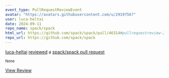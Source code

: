 ```yaml
---
event_type: PullRequestReviewEvent
avatar: "https://avatars.githubusercontent.com/u/2919756?"
user: luca-heltai
date: 2024-09-11
repo_name: spack/spack
html_url: https://github.com/spack/spack/pull/46314#pullrequestreview-2294478119
repo_url: https://github.com/spack/spack
---
```


<a href='https://github.com/luca-heltai' target='_blank'>luca-heltai</a> <a href='https://github.com/spack/spack/pull/46314#pullrequestreview-2294478119' target='_blank'>reviewed</a> a <a href='https://github.com/spack/spack/pull/46314' target='_blank'>spack/spack pull request</a>

<small>None</small>

<a href='https://github.com/spack/spack/pull/46314#pullrequestreview-2294478119' target='_blank'>View Review</a>